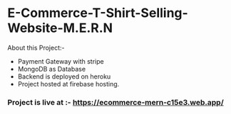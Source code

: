 # E-Commerce-T-Shirt-Selling-Website-M.E.R.N
About this Project:- 
* Payment Gateway with stripe
* MongoDB as Database
* Backend is deployed on heroku
* Project hosted at firebase hosting. 

### Project is live at :- https://ecommerce-mern-c15e3.web.app/
